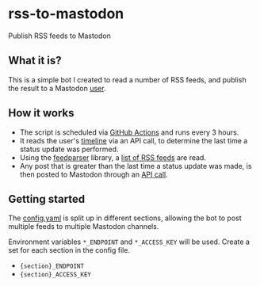 # rss-to-mastodon
Publish RSS feeds to Mastodon

## What it is?

This is a simple bot I created to read a number of RSS feeds, and publish the result to a Mastodon [user](https://infosec.exchange/@securityuser).

## How it works

* The script is scheduled via [GitHub Actions](https://docs.github.com/en/actions) and runs every 3 hours.
* It reads the user's [timeline](https://docs.joinmastodon.org/methods/timelines/#home) via an API call, to determine the last time a status update was performed.
* Using the [feedparser](https://pypi.org/project/feedparser/) library, a [list of RSS feeds](config.yaml) are read.
* Any post that is greater than the last time a status update was made, is then posted to Mastodon through an [API call](https://docs.joinmastodon.org/methods/statuses/#create).


## Getting started

The [config.yaml](config.yaml) is split up in different sections, allowing the bot to post multiple feeds to multiple Mastodon channels.

Environment variables `*_ENDPOINT` and `*_ACCESS_KEY` will be used.  Create a set for each section in the config file.

* `{section}_ENDPOINT`
* `{section}_ACCESS_KEY`
